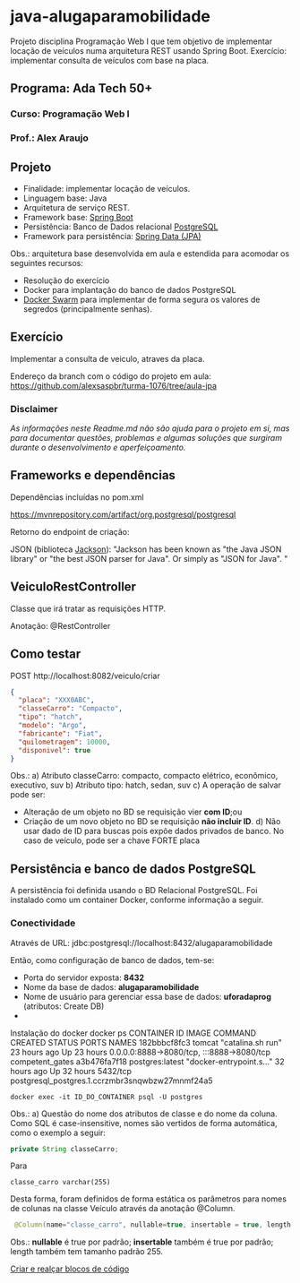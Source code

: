 # java-alugaparamobilidade
Projeto disciplina Programação Web I que tem objetivo de implementar locação de veículos numa arquitetura REST usando Spring Boot.  Exercício: implementar consulta de veículos com base na placa.

## Programa: Ada Tech 50+
### Curso: Programação Web I
### Prof.:  Alex Araujo 

## Projeto
- Finalidade: implementar locação de veículos.
- Linguagem base: Java
- Arquitetura de serviço REST.
- Framework base: [Spring Boot](https://spring.io/projects/spring-boot)
- Persistência: Banco de Dados relacional [PostgreSQL](https://www.postgresql.org)
- Framework para persistência: [Spring Data (JPA)](https://spring.io/projects/spring-data)

Obs.: arquitetura base desenvolvida em aula e estendida para acomodar os seguintes recursos:
- Resolução do exercício
- Docker para implantação do banco de dados PostgreSQL
- [Docker Swarm](https://docs.docker.com/engine/swarm/) para implementar de forma segura os valores de segredos (principalmente senhas).

## Exercício
Implementar a consulta de veiculo, atraves da placa.

Endereço da branch com o código do projeto em aula: https://github.com/alexsaspbr/turma-1076/tree/aula-jpa

### Disclaimer
*As informações neste Readme.md não são ajuda para o projeto em si, mas para documentar questões, problemas e algumas soluções que surgiram durante o desenvolvimento e aperfeiçoamento.*

## Frameworks e dependências

Dependências incluídas no pom.xml

https://mvnrepository.com/artifact/org.postgresql/postgresql

Retorno do endpoint de criação:

JSON (biblioteca [Jackson](https://github.com/FasterXML/jackson)): "Jackson has been known as "the Java JSON library" or "the best JSON parser for Java". Or simply as "JSON for Java".
"

## VeiculoRestController

Classe que irá tratar as requisições HTTP.

Anotação: @RestController

## Como testar

POST http://localhost:8082/veiculo/criar
```json
{
  "placa": "XXX0ABC",
  "classeCarro": "Compacto",
  "tipo": "hatch",
  "modelo": "Argo",
  "fabricante": "Fiat",
  "quilometragem": 10000,
  "disponivel": true
}
```
Obs.:
a) Atributo classeCarro: compacto, compacto elétrico, econômico, executivo, suv
b) Atributo tipo: hatch, sedan, suv
c) A operação de salvar pode ser:
- Alteração de um objeto no BD se requisição vier **com ID**;ou
- Criação de um novo objeto no BD se requisição **não incluir ID**.
d) Não usar dado de ID para buscas pois expõe dados privados de banco. No caso de veículo, pode ser a chave FORTE placa

## Persistência e banco de dados PostgreSQL

A persistência foi definida usando o BD Relacional PostgreSQL. Foi instalado como um container Docker, conforme informação a seguir.

### Conectividade
Através de URL: jdbc:postgresql://localhost:8432/alugaparamobilidade

Então, como configuração de banco de dados, tem-se:
- Porta do servidor exposta: **8432**
- Nome da base de dados: **alugaparamobilidade**
- Nome de usuário para gerenciar essa base de dados: **uforadaprog** (atributos: Create DB)
- 

Instalação do docker
docker ps
CONTAINER ID   IMAGE             COMMAND                  CREATED        STATUS        PORTS                                       NAMES
182bbbcf8fc3   tomcat            "catalina.sh run"        23 hours ago   Up 23 hours   0.0.0.0:8888->8080/tcp, :::8888->8080/tcp   competent_gates
a3b476fa7f18   postgres:latest   "docker-entrypoint.s…"   32 hours ago   Up 32 hours   5432/tcp                                    postgresql_postgres.1.ccrzmbr3snqwbzw27mnmf24a5

```shell
docker exec -it ID_DO_CONTAINER psql -U postgres
```
Obs.:
a) Questão do nome dos atributos de classe e do nome da coluna. Como SQL é case-insensitive, nomes são vertidos de forma automática, como o exemplo a seguir:
```java
private String classeCarro;
```
Para
```roomsql
classe_carro varchar(255)
```
Desta forma, foram definidos de forma estática os parâmetros para nomes de colunas na classe Veículo através da anotação @Column.
```java
 @Column(name="classe_carro", nullable=true, insertable = true, length = 255)
```
Obs.: **nullable** é true por padrão; **insertable** também é true por padrão; length também tem tamanho padrão 255.

[Criar e realçar blocos de código](https://docs.github.com/pt/get-started/writing-on-github/working-with-advanced-formatting/creating-and-highlighting-code-blocks)
